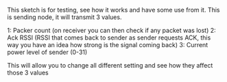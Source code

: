 This sketch is for testing, see how it works and have some use from it.
This is sending node, it will transmit 3 values.

1: Packer count (on receiver you can then check if any packet was lost)
2: Ack RSSI (RSSI that comes back to sender as sender requests ACK, this way you have an idea how strong is the signal coming back)
3: Current power level of sender (0-31)

This will allow you to change all different setting and see how they affect those 3 values
